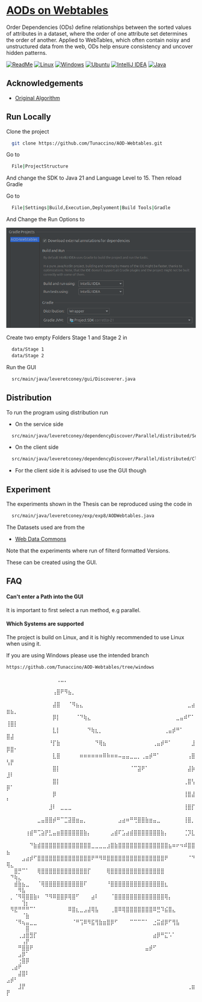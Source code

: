 
# <u>AODs on Webtables</u>

Order Dependencies (ODs) define relationships between the sorted values of attributes in a dataset, where the order of one attribute set determines the order of another. Applied to WebTables, which often contain noisy and unstructured data from the web, ODs help ensure consistency and uncover hidden patterns.

[![ReadMe](https://img.shields.io/badge/ReadMe-018EF5?logo=readme&logoColor=fff)](#)
[![Linux](https://img.shields.io/badge/Linux-FCC624?logo=linux&logoColor=black)](#)
[![Windows](https://custom-icon-badges.demolab.com/badge/Windows-0078D6?logo=windows11&logoColor=white)](#)
[![Ubuntu](https://img.shields.io/badge/Ubuntu-E95420?logo=ubuntu&logoColor=white)](#)
[![IntelliJ IDEA](https://img.shields.io/badge/IntelliJIDEA-000000.svg?logo=intellij-idea&logoColor=white)](#)
[![Java](https://img.shields.io/badge/Java-%23ED8B00.svg?logo=openjdk&logoColor=white)](#)


## Acknowledgements

- [Original Algorithm](https://github.com/chenjixuan20/AOD)



## Run Locally

Clone the project

```bash
  git clone https://github.com/Tunaccino/AOD-Webtables.git
```

Go to

```bash
  File|ProjectStructure
```
And change the SDK to Java 21 and Language Level to 15. Then reload Gradle

Go to

```bash
  File|Settings|Build,Execution,Deplyoment|Build Tools|Gradle
```
And Change the Run Options to

![App Screenshot](src/main/resources/Settings-Gradle.png)

Create two empty Folders Stage 1 and Stage 2 in

```bash
  data/Stage 1
  data/Stage 2
```

Run the GUI

```bash
  src/main/java/leveretconey/gui/Discoverer.java
```

## Distribution
To run the program using distribution run

- On the service side 
```bash
  src/main/java/leveretconey/dependencyDiscover/Parallel/distributed/Service/AODServiceImplementation.java
```

- On the client side 
```bash
  src/main/java/leveretconey/dependencyDiscover/Parallel/distributed/Client/AODClient.java
```

- For the client side it is advised to use the GUI though

## Experiment
The experiments shown in the Thesis can be reproduced using the code in

```bash
  src/main/java/leveretconey/exp/exp8/AODWebtables.java
```

The Datasets used are from the

- [Web Data Commons](http://webdatacommons.org/)

Note that the experiments where run of filterd formatted Versions.

These can be created using the GUI.

## FAQ

#### Can't enter a Path into the GUI

It is important to first select a run method, e.g parallel.

#### Which Systems are supported 

The project is build on Linux, and it is highly recommended to use Linux when using it.

If you are using Windows please use the intended branch
```bash
https://github.com/Tunaccino/AOD-Webtables/tree/windows
```


⠀⠀⠀⠀⠀⠀⠀⠀⠀⠀⠀⠀⠀⢀⣀⡀⠀⠀⠀⠀⠀⠀⠀⠀⠀⠀⠀⠀⠀⠀⠀⠀⠀⠀⠀⠀⠀⠀⠀⠀⠀⠀⠀⠀⠀⠀⠀⠀⠀⠀⠀⠀⠀⠀⠀
⠀⠀⠀⠀⠀⠀⠀⠀⠀⠀⠀⠀⢠⣿⠟⠻⣦⡀⠀⠀⠀⠀⠀⠀⠀⠀⠀⠀⠀⠀⠀⠀⠀⠀⠀⠀⠀⠀⠀⠀⠀⠀⠀⠀⠀⠀⠀⠀⠀⠀⠀⠀⠀⠀⠀
⠀⠀⠀⠀⠀⠀⠀⠀⠀⠀⠀⠀⣼⣿⠀⠀⠈⠻⣦⣄⠀⠀⠀⠀⠀⠀⠀⠀⠀⠀⠀⠀⠀⠀⠀⠀⠀⠀⠀⠀⠀⠀⠀⠀⠀⠀⠀⣀⣴⣶⣦⡀⠀⠀⠀
⠀⠀⠀⠀⠀⠀⠀⠀⠀⠀⠀⠀⡿⡇⠀⠀⠀⠀⠈⠙⢷⣄⠀⠀⠀⠀⠀⠀⠀⠀⠀⠀⠀⠀⠀⠀⠀⠀⠀⠀⠀⠀⠀⠀⣀⣤⠾⠋⠁⢸⣿⡇⠀⠀⠀
⠀⠀⠀⠀⠀⠀⠀⠀⠀⠀⠀⠀⣇⡇⠀⠀⠀⠀⠀⠀⠀⠙⢷⣆⡀⠀⠀⠀⠀⠀⠀⠀⠀⠀⠀⠀⠀⠀⠀⠀⠀⢀⣤⡾⠛⠁⠀⠀⠀⣿⣼⠀⠀⠀⠀
⠀⠀⠀⠀⠀⠀⠀⠀⠀⠀⠀⠘⡏⣷⠀⠀⠀⠀⠀⠀⠀⠀⠀⠙⢿⣦⠀⠀⠀⠀⠀⠀⠀⠀⠀⠀⠀⠀⢀⣤⡾⠛⠁⠀⠀⠀⠀⠀⣸⡿⣿⠂⠀⠀⠀
⠀⠀⠀⠀⠀⠀⠀⠀⠀⠀⠀⠀⣇⣿⠀⠀⠀⠀⠀⠶⠶⠶⠶⠶⠶⠿⠷⠶⠶⠤⣤⣤⣀⣀⡀⢀⣤⡾⠛⠁⠀⠀⠀⠀⠀⠀⠀⢠⣿⢣⡟⠀⠀⠀⠀
⠀⠀⠀⠀⠀⠀⠀⠀⠀⠀⠀⠀⣿⡇⠀⠀⠀⠀⠀⠀⠀⠀⠀⠀⠀⠀⠀⠀⠀⠀⠀⠀⠈⠉⣽⠟⠁⠀⠀⠀⠀⠀⠀⠀⠀⠀⠀⣼⡷⣸⠇⠀⠀⠀⠀
⠀⠀⠀⠀⠀⠀⠀⠀⠀⠀⠀⠀⣿⡇⠀⠀⠀⠀⠀⠀⠀⠀⠀⠀⠀⠀⠀⠀⠀⠀⠀⠀⠀⠀⠀⠀⠀⠀⠀⠀⠀⠀⠀⠀⠀⠀⢀⣿⢣⡿⠁⠀⠀⠀⠀
⠀⠀⠀⠀⠀⠀⠀⠀⠀⠀⠀⠀⡿⠀⠀⠀⠀⠀⠀⠀⠀⠀⠀⠀⠀⠀⠀⠀⠀⠀⠀⠀⠀⠀⠀⠀⠀⠀⠀⠀⠀⠀⠀⠀⠀⠀⢸⣿⣼⠃⠀⠀⠀⠀⠀
⠀⠀⠀⠀⠀⠀⠀⠀⠀⠀⠀⣸⠇⠀⣀⣀⣀⠀⠀⠀⠀⠀⠀⠀⠀⠀⠀⠀⠀⠀⠀⠀⠀⠀⠀⠀⠀⠀⠀⠀⠀⠀⠀⠀⠀⠀⢸⣿⡏⠀⠀⠀⠀⠀⠀
⠀⠀⠀⠀⠀⠀⠀⠀⣀⣤⣿⣿⡾⠛⠉⣉⣽⣿⣶⣤⡀⠀⠀⠀⠀⠀⠀⠀⠀⣠⣴⠶⠛⢛⣿⣿⣷⣶⣤⣀⠀⠀⠀⠀⠀⠀⢸⣿⡀⠀⠀⠀⠀⠀⠀
⠀⠀⠀⠀⠀⢰⣾⠛⢉⣵⡟⣃⣤⣶⣿⣿⣿⣿⣿⣿⣷⡄⠀⠀⠀⠀⠀⣠⣾⠏⣡⣴⣾⣿⣿⣿⣿⣿⣿⣿⣷⡄⠀⠀⠀⠀⢈⡹⣇⠀⠀⠀⠀⠀⠀
⠀⠀⠀⠀⠀⠀⠙⣷⣾⣿⣿⣿⣿⣿⣿⣿⣿⣿⣿⣿⣿⣿⣀⣀⣀⣀⣰⣿⣷⣿⣿⣿⣿⣿⣿⣿⣿⣿⣿⣿⣿⣿⣦⠶⠖⠲⠾⣿⣿⣦⠀⠀⠀⠀⠀
⠀⠀⠀⠀⣠⣴⡾⠋⣿⣿⣿⣿⣿⣿⣿⣿⣿⣿⣿⣿⣿⣿⠟⠛⠻⠿⣿⣿⣿⣿⣿⣿⣿⣿⣿⣿⣿⣿⣿⣿⣿⠟⠀⠀⠀⠀⠀⠈⠙⢿⣄⠀⠀⠀⠀
⠀⠀⣿⡛⠉⠁⠀⠀⢿⣿⣿⣿⣿⣿⣿⣿⣿⣿⣿⣿⣿⡏⠀⠀⠀⠀⢿⣿⣿⣿⣿⣿⣿⣿⣿⣿⣿⣿⣿⣿⣿⠀⠀⠀⠀⠀⠀⠀⠀⠀⠙⢷⣄⠀⠀
⠀⠀⣾⣷⣦⣀⠀⠀⠈⢿⣿⣿⣿⣿⣿⣿⣿⣿⣿⣿⠏⠀⠀⠀⠀⠀⠘⣿⣿⣿⣿⣿⣿⣿⣿⣿⣿⣿⣿⣿⣿⣆⠀⠀⠀⠀⠀⠀⠀⠀⠀⠀⠻⣧⠀
⠀⡀⠈⠻⢿⣿⣿⣷⠆⠀⠙⠻⠿⣿⣿⡿⢿⣿⠋⠀⠀⠀⣴⠇⠀⠀⠀⠈⣿⣿⣿⣿⣿⣿⣿⣿⣿⣿⣿⣿⣿⢿⡄⠀⠀⠀⠀⠀⠀⠀⠀⠀⠀⢹⡆
⠀⠻⣟⠛⠛⠛⠉⠁⠀⠀⠀⠀⠀⠀⠀⠀⠿⣿⣆⣀⣠⣼⢿⣧⠀⠀⠀⢀⣿⠿⢿⣿⣿⣿⣿⣿⣿⣿⠿⣛⠹⣮⣿⣄⠀⠀⠀⠀⠀⠀⠀⠀⠀⠈⣷
⠀⠀⠈⠻⢦⣤⣀⣀⠀⠀⠀⠀⠀⠀⠀⠀⠀⠈⠛⢩⠿⠻⣯⢻⣷⣶⣿⡿⠋⠀⠀⠀⠉⠉⠉⠉⠁⠀⣐⣭⣾⡿⠋⢻⣧⠀⠀⠀⠀⠀⠀⠀⠀⠀⣿
⠀⠀⠀⢀⣰⣿⣻⡏⠀⠀⠀⠀⠀⠀⠀⠀⠀⠀⠀⠀⠀⠀⠀⠀⠀⠀⠀⠀⠀⠀⠀⠀⠀⠀⠀⠀⠀⠀⣴⡿⠛⣍⠡⠁⠀⠀⠀⠀⠀⠀⠀⠀⠀⢠⡟
⠀⠀⠀⠛⣿⣿⠟⠀⠀⠀⠀⠀⠀⠀⠀⠀⠀⠀⠀⠀⠀⠀⠀⠀⠀⠀⠀⠀⠀⠀⠀⠀⠀⠀⠀⠀⣤⡾⠋⠀⠀⠀⠀⠀⠀⠀⠀⠀⠀⠀⠀⠀⣠⡿⠁
⠀⠀⠀⢐⣿⡿⠀⠀⠀⠀⠀⠀⠀⠀⠀⠀⠀⠀⠀⠀⠀⠀⠀⠀⠀⠀⠀⠀⠀⠀⠀⠀⠀⠀⠀⠀⠀⠀⠀⠀⠀⠀⠀⠀⠀⠀⠀⠀⠀⠀⢀⣴⠟⠀⠀
⠀⠀⠀⣼⣿⠇⠀⠀⠀⠀⠀⠀⠀⠀⠀⠀⠀⠀⠀⠀⠀⠀⠀⠀⠀⠀⠀⠀⠀⠀⠀⠀⠀⠀⠀⠀⠀⠀⠀⠀⠀⠀⠀⠀⠀⠀⠀⠀⠀⣠⡾⠃⠀⠀⠀
⠀⠀⠀⣸⡟⠀⠀⠀⠀⠀⠀⠀⠀⠀⠀⠀⠀⠀⠀⠀⠀⠀⠀⠀⠀⠀⠀⠀⠀⠀⠀⠀⠀⠀⠀⠀⠀⠀⠀⠀⠀⠀⠀⠀⠀⠀⠀⢀⣶⡟⠀⠀⠀⠀⠀⠀⠀⠀⠀⠀⠀⠀⠀⠀⠀⠀⠀⠀⠀⠀⠀⠀⠀⠀⠀⠀⠀⠀⠀⠀⠀⠀⠀⠀⠀⠀⠀⠀⠀⠀⠀⠀⠀⠀⠀⠀⠀

